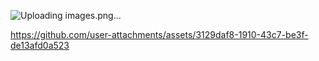 
![Uploading images.png…]()




https://github.com/user-attachments/assets/3129daf8-1910-43c7-be3f-de13afd0a523

